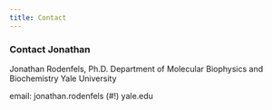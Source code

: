 ```yaml
---
title: Contact
---
```



### Contact Jonathan

Jonathan Rodenfels, Ph.D.
Department of Molecular Biophysics and Biochemistry
Yale University

email: jonathan.rodenfels (#!) yale.edu
